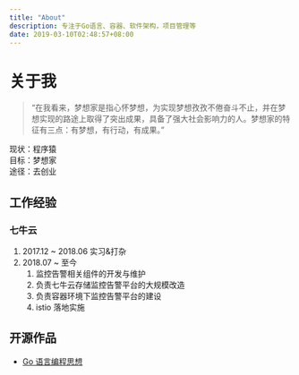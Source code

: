 ```yaml
---
title: "About"
description: 专注于Go语言、容器、软件架构，项目管理等
date: 2019-03-10T02:48:57+08:00
---
```


# 关于我

> “在我看来，梦想家是指心怀梦想，为实现梦想孜孜不倦奋斗不止，并在梦想实现的路途上取得了突出成果，具备了强大社会影响力的人。梦想家的特征有三点：有梦想，有行动，有成果。”

现状：程序猿  
目标：梦想家  
途径：去创业

## 工作经验

### 七牛云

1. 2017.12 ~ 2018.06 实习&打杂
2. 2018.07 ~ 至今
   1. 监控告警相关组件的开发与维护
   2. 负责七牛云存储监控告警平台的大规模改造
   3. 负责容器环境下监控告警平台的建设
   4. istio 落地实施

## 开源作品

- [Go 语言编程思想](https://github.com/lijinglin2019/thinking-in-golang)
